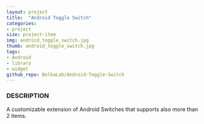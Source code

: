 ```yaml
---
layout: project
title:  "Android Toggle Switch"
categories:
- project
size: project-item
img: android_toggle_switch.jpg
thumb: android_toggle_switch.jpg
tags:
- Android 
- library 
- widget
github_repo: BelkaLab/Android-Toggle-Switch
---
```


### DESCRIPTION

A customizable extension of Android Switches that supports also more than 2 items.
